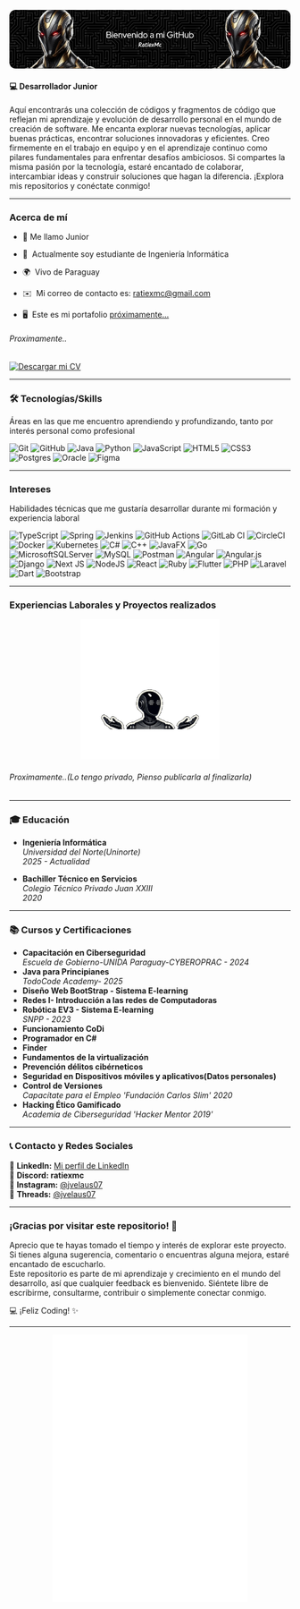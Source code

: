 ![Header](./PortadaGit.png)
#### 💻 **Desarrollador Junior**
Aquí encontrarás una colección de códigos y fragmentos de código que reflejan mi aprendizaje y evolución de desarrollo personal en el mundo de creación de software. Me encanta explorar nuevas tecnologías, aplicar buenas prácticas, encontrar soluciones innovadoras y eficientes.
Creo firmemente en el trabajo en equipo y en el aprendizaje continuo como pilares fundamentales para enfrentar desafíos ambiciosos.
Si compartes la misma pasión por la tecnología, estaré encantado de colaborar, intercambiar ideas y construir soluciones que hagan la diferencia. 
¡Explora mis repositorios y conéctate conmigo!
***
### Acerca de mí
* 👾  Me llamo Junior
* 🧠  Actualmente soy estudiante de Ingeniería Informática 

* 🌍  Vivo de Paraguay

* ✉️  Mi correo de contacto es: [ratiexmc@gmail.com](https://mail.google.com/mail/u/0/?pli=1#inbox?compose=CllgCJTMXPWxxRwQmmCPJtbFPBqDqHQjlPgqLWNtnWBRKLcrPznVNLvzVWbTjKxlwfTFsfTqbzL)

* 🖥️  Este es mi portafolio [próximamente...]( https://google.com)

###### Proximamente..
[![Descargar mi CV](https://img.shields.io/badge/Descargar%20mi%20CV-%232A2A2A.svg?style=for-the-badge&logo=pdf&logoColor=white)](https://google.com) 

***
### 🛠 Tecnologías/Skills
Áreas en las que me encuentro aprendiendo y profundizando, tanto por interés personal como profesional

![Git](https://img.shields.io/badge/git-%23F05033.svg?style=for-the-badge&logo=git&logoColor=white)
![GitHub](https://img.shields.io/badge/github-%23121011.svg?style=for-the-badge&logo=github&logoColor=white)
![Java](https://img.shields.io/badge/java-%23ED8B00.svg?style=for-the-badge&logo=openjdk&logoColor=white)
![Python](https://img.shields.io/badge/python-3670A0?style=for-the-badge&logo=python&logoColor=ffdd54) ![JavaScript](https://img.shields.io/badge/javascript-%23323330.svg?style=for-the-badge&logo=javascript&logoColor=%23F7DF1E) ![HTML5](https://img.shields.io/badge/html5-%23E34F26.svg?style=for-the-badge&logo=html5&logoColor=white) 
![CSS3](https://img.shields.io/badge/css3-%231572B6.svg?style=for-the-badge&logo=css3&logoColor=white) ![Postgres](https://img.shields.io/badge/postgres-%23316192.svg?style=for-the-badge&logo=postgresql&logoColor=white) ![Oracle](https://img.shields.io/badge/Oracle-F80000?style=for-the-badge&logo=oracle&logoColor=white) ![Figma](https://img.shields.io/badge/figma-%23F24E1E.svg?style=for-the-badge&logo=figma&logoColor=white)
***
### Intereses 
Habilidades técnicas que me gustaría desarrollar durante mi formación y experiencia laboral

 ![TypeScript](https://img.shields.io/badge/typescript-%23007ACC.svg?style=for-the-badge&logo=typescript&logoColor=white) ![Spring](https://img.shields.io/badge/spring-%236DB33F.svg?style=for-the-badge&logo=spring&logoColor=white)  ![Jenkins](https://img.shields.io/badge/jenkins-%232C5263.svg?style=for-the-badge&logo=jenkins&logoColor=white) ![GitHub Actions](https://img.shields.io/badge/github%20actions-%232671E5.svg?style=for-the-badge&logo=githubactions&logoColor=white)  ![GitLab CI](https://img.shields.io/badge/gitlab%20ci-%23181717.svg?style=for-the-badge&logo=gitlab&logoColor=white) ![CircleCI](https://img.shields.io/badge/circle%20ci-%23161616.svg?style=for-the-badge&logo=circleci&logoColor=white) ![Docker](https://img.shields.io/badge/docker-%230db7ed.svg?style=for-the-badge&logo=docker&logoColor=white) ![Kubernetes](https://img.shields.io/badge/kubernetes-%23326ce5.svg?style=for-the-badge&logo=kubernetes&logoColor=white)   ![C#](https://img.shields.io/badge/c%23-%23239120.svg?style=for-the-badge&logo=csharp&logoColor=white)
![C++](https://img.shields.io/badge/c++-%2300599C.svg?style=for-the-badge&logo=c%2B%2B&logoColor=white) ![JavaFX](https://img.shields.io/badge/javafx-%23FF0000.svg?style=for-the-badge&logo=javafx&logoColor=white) ![Go](https://img.shields.io/badge/go-%2300ADD8.svg?style=for-the-badge&logo=go&logoColor=white) ![MicrosoftSQLServer](https://img.shields.io/badge/Microsoft%20SQL%20Server-CC2927?style=for-the-badge&logo=microsoft%20sql%20server&logoColor=white) ![MySQL](https://img.shields.io/badge/mysql-4479A1.svg?style=for-the-badge&logo=mysql&logoColor=white) 
![Postman](https://img.shields.io/badge/Postman-FF6C37?style=for-the-badge&logo=postman&logoColor=white)
 ![Angular](https://img.shields.io/badge/angular-%23DD0031.svg?style=for-the-badge&logo=angular&logoColor=white)
![Angular.js](https://img.shields.io/badge/angular.js-%23E23237.svg?style=for-the-badge&logo=angularjs&logoColor=white) ![Django](https://img.shields.io/badge/django-%23092E20.svg?style=for-the-badge&logo=django&logoColor=white) ![Next JS](https://img.shields.io/badge/Next-black?style=for-the-badge&logo=next.js&logoColor=white)
![NodeJS](https://img.shields.io/badge/node.js-6DA55F?style=for-the-badge&logo=node.js&logoColor=white)
![React](https://img.shields.io/badge/react-%2320232a.svg?style=for-the-badge&logo=react&logoColor=%2361DAFB) ![Ruby](https://img.shields.io/badge/ruby-%23CC342D.svg?style=for-the-badge&logo=ruby&logoColor=white) ![Flutter](https://img.shields.io/badge/Flutter-%2302569B.svg?style=for-the-badge&logo=Flutter&logoColor=white)  ![PHP](https://img.shields.io/badge/php-%23777BB4.svg?style=for-the-badge&logo=php&logoColor=white) ![Laravel](https://img.shields.io/badge/laravel-%23FF2D20.svg?style=for-the-badge&logo=laravel&logoColor=white) ![Dart](https://img.shields.io/badge/dart-%230175C2.svg?style=for-the-badge&logo=dart&logoColor=white) ![Bootstrap](https://img.shields.io/badge/bootstrap-%238511FA.svg?style=for-the-badge&logo=bootstrap&logoColor=white) 


 ***
### Experiencias Laborales y Proyectos realizados
<p align="center">
  <img src="./robot.gif" alt="Descripción del GIF" width="250">
</p>


###### Proximamente..(Lo tengo privado, Pienso publicarla al finalizarla) 
***
### 🎓 Educación
- **Ingeniería Informática**  
  *Universidad del Norte(Uninorte)*  
  *2025 - Actualidad*

- **Bachiller Técnico en Servicios**  
  *Colegio Técnico Privado Juan XXIII*  
  *2020*

***
### 📚 Cursos y Certificaciones
- **Capacitación en Ciberseguridad**  
  *Escuela de Gobierno-UNIDA Paraguay-CYBEROPRAC - 2024*
- **Java para Principianes**  
  *TodoCode Academy- 2025*
- **Diseño Web BootStrap - Sistema E-learning**  
- **Redes I- Introducción a las redes de Computadoras**  
- **Robótica EV3 - Sistema E-learning**  
  *SNPP - 2023*
- **Funcionamiento CoDi**  
- **Programador en C#**  
- **Finder**
- **Fundamentos de la virtualización**
- **Prevención délitos cibérneticos**
- **Seguridad en Dispositivos móviles y aplicativos(Datos personales)**
- **Control de Versiones**        
  *Capacítate para el Empleo 'Fundación Carlos Slim' 2020*
- **Hacking Ético Gamificado**  
  *Academia de Ciberseguridad 'Hacker Mentor 2019'*
***
### 📞 Contacto y Redes Sociales  
 
🔗 **LinkedIn:** [Mi perfil de LinkedIn](https://www.linkedin.com/in/junior-vela%C3%BAstegui-6054b0350/)    
💬 **Discord: ratiexmc**   
📸 **Instagram:** [@jvelaus07](https://www.instagram.com/jvelaus07/)  
🧵 **Threads:** [@jvelaus07](https://www.threads.net/@jvelaus07)  
***
### ¡Gracias por visitar este repositorio! 🚀  
Aprecio que te hayas tomado el tiempo y interés de explorar este proyecto. 
Si tienes alguna sugerencia, comentario o encuentras alguna mejora, estaré encantado de escucharlo.  
Este repositorio es parte de mi aprendizaje y crecimiento en el mundo del desarrollo, así que cualquier feedback es bienvenido. Siéntete libre de escribirme, consultarme, contribuir o simplemente conectar conmigo. 

💻 ¡Feliz Coding! ✨
***
<p align="center">
  <img src="./robot2.gif" alt="Descripción del GIF" width="350">
</p>
